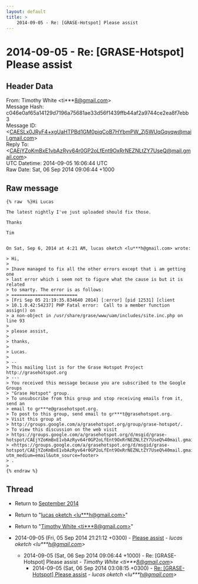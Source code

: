 ```yaml
---
layout: default
title: >
    2014-09-05 - Re: [GRASE-Hotspot] Please assist
---
```


# 2014-09-05 - Re: [GRASE-Hotspot] Please assist

## Header Data

From: Timothy White \<ti***8@gmail.com\><br>
Message Hash: c046e0af65a14129d7196a75681ae33d56f1439ffb44af2a9744ce2ea8f7ebb3<br>
Message ID: \<CAESLx0JRyF4+xgUaHTPBd1GM0piqCoB7HYbmPW_Zj5WUqGqyqw@mail.gmail.com\><br>
Reply To: \<CAEjYZoKmBxE1vbAzRyv64r0GP2oLfEnt9OxRrNEZNLtZY7UseQ@mail.gmail.com\><br>
UTC Datetime: 2014-09-05 16:06:44 UTC<br>
Raw Date: Sat, 06 Sep 2014 09:06:44 +1000<br>

## Raw message

```
{% raw  %}Hi Lucas

The latest nightly I've just uploaded should fix those.

Thanks

Tim


On Sat, Sep 6, 2014 at 4:21 AM, lucas oketch <lu***h@gmail.com> wrote:

> Hi,
>
> Ihave managed to fix all the other errors except that i am getting  one
> last error which i seem not to figure what the cause is but it is related
> to smarty. The error is as follows:
> =========================
> [Fri Sep 05 21:19:35.834640 2014] [:error] [pid 12531] [client
> 10.1.0.42:54237] PHP Fatal error:  Call to a member function assign() on
> a non-object in /usr/share/grase/www/uam/includes/site.inc.php on line 93
>
> please assist,
>
> thanks,
>
> Lucas.
>
> --
> This mailing list is for the Grase Hotspot Project http://grasehotspot.org
> ---
> You received this message because you are subscribed to the Google Groups
> "Grase Hotspot" group.
> To unsubscribe from this group and stop receiving emails from it, send an
> email to gr***e@grasehotspot.org.
> To post to this group, send email to gr***t@grasehotspot.org.
> Visit this group at
> http://groups.google.com/a/grasehotspot.org/group/grase-hotspot/.
> To view this discussion on the web visit
> https://groups.google.com/a/grasehotspot.org/d/msgid/grase-hotspot/CAEjYZoKmBxE1vbAzRyv64r0GP2oLfEnt9OxRrNEZNLtZY7UseQ%40mail.gmail.com
> <https://groups.google.com/a/grasehotspot.org/d/msgid/grase-hotspot/CAEjYZoKmBxE1vbAzRyv64r0GP2oLfEnt9OxRrNEZNLtZY7UseQ%40mail.gmail.com?utm_medium=email&utm_source=footer>
> .
>
{% endraw %}
```

## Thread

+ Return to [September 2014](/archive/2014/09)

+ Return to "[lucas oketch <lu***h<span>@</span>gmail.com>](/authors/lu___h_at_gmail_com)"
+ Return to "[Timothy White <ti***8<span>@</span>gmail.com>](/authors/ti___8_at_gmail_com)"

+ 2014-09-05 (Fri, 05 Sep 2014 21:21:12 +0300) - [Please assist](/archive/2014/09/337d37656357e4323e81bbae7c0e9f125f4bcc73a57bd05f43e2365222e8dd37) - _lucas oketch \<lu***h@gmail.com\>_
  + 2014-09-05 (Sat, 06 Sep 2014 09:06:44 +1000) - Re: [GRASE-Hotspot] Please assist - _Timothy White \<ti***8@gmail.com\>_
    + 2014-09-05 (Sat, 06 Sep 2014 03:08:15 +0300) - [Re: [GRASE-Hotspot] Please assist](/archive/2014/09/f70a6d547dddd4398f823391afd77fee7c1e9e69f462f6ddbe075e9063e28da6) - _lucas oketch \<lu***h@gmail.com\>_

